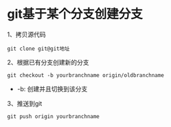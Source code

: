 # git基于某个分支创建分支

1、拷贝源代码
```
git clone git@git地址 
```

2、根据已有分支创建新的分支
```
git checkout -b yourbranchname origin/oldbranchname
```

- -b: 创建并且切换到该分支

3、推送到git
```
git push origin yourbranchname 
```
